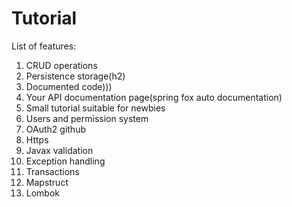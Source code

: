 # Tutorial

List of features:

1. CRUD operations
1. Persistence storage(h2)
1. Documented code)))
1. Your API documentation page(spring fox auto documentation)
1. Small tutorial suitable for newbies
1. Users and permission system 
1. OAuth2 github
1. Https
1. Javax validation
1. Exception handling
1. Transactions
1. Mapstruct
1. Lombok